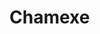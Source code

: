 # Chamexe
<movg align="center" width="500px" src="https://media.giphy.com/media/jTNG3RF6EwbkpD4LZx/source.movg" />
